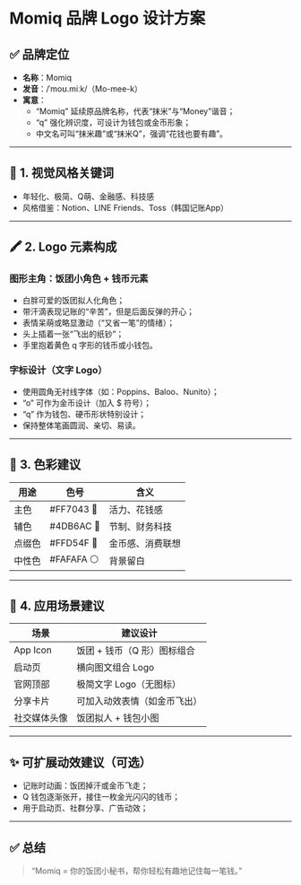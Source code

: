# Momiq 品牌 Logo 设计方案

## ✅ 品牌定位

- **名称**：Momiq
- **发音**：/ˈmoʊ.miːk/（Mo-mee-k）
- **寓意**：
  - “Momiq” 延续原品牌名称，代表“抹米”与“Money”谐音；
  - “q” 强化辨识度，可设计为钱包或金币形象；
  - 中文名可叫“抹米趣”或“抹米Q”，强调“花钱也要有趣”。

---

## 🎨 1. 视觉风格关键词

- 年轻化、极简、Q萌、金融感、科技感
- 风格借鉴：Notion、LINE Friends、Toss（韩国记账App）

---

## 🖍️ 2. Logo 元素构成

### 图形主角：饭团小角色 + 钱币元素

- 白胖可爱的饭团拟人化角色；
- 带汗滴表现记账的“辛苦”，但是后面反弹的开心；
- 表情呆萌或略显激动（“又省一笔”的情绪）；
- 头上插着一张“飞出的纸钞”；
- 手里抱着黄色 q 字形的钱币或小钱包。

### 字标设计（文字 Logo）

- 使用圆角无衬线字体（如：Poppins、Baloo、Nunito）；
- “o” 可作为金币设计（加入 $ 符号）；
- “q” 作为钱包、硬币形状特别设计；
- 保持整体笔画圆润、亲切、易读。

---

## 🎨 3. 色彩建议

| 用途   | 色号       | 含义             |
| ------ | ---------- | ---------------- |
| 主色   | #FF7043 🍊 | 活力、花钱感     |
| 辅色   | #4DB6AC 💚 | 节制、财务科技   |
| 点缀色 | #FFD54F 💛 | 金币感、消费联想 |
| 中性色 | #FAFAFA ⚪ | 背景留白         |

---

## 🧩 4. 应用场景建议

| 场景         | 建议设计                     |
| ------------ | ---------------------------- |
| App Icon     | 饭团 + 钱币（Q 形）图标组合  |
| 启动页       | 横向图文组合 Logo            |
| 官网顶部     | 极简文字 Logo（无图标）      |
| 分享卡片     | 可加入动效表情（如金币飞出） |
| 社交媒体头像 | 饭团拟人 + 钱包小图          |

---

## ✨ 可扩展动效建议（可选）

- 记账时动画：饭团掉汗或金币飞走；
- Q 钱包逐渐张开，接住一枚金光闪闪的钱币；
- 用于启动页、社群分享、广告动效；

---

## ✅ 总结

> “Momiq = 你的饭团小秘书，帮你轻松有趣地记住每一笔钱。”
